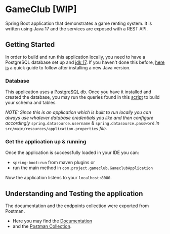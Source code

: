 # GameClub [WIP]
Spring Boot application that demonstrates a game renting system.
It is written using Java 17 and the services are exposed with a REST API.

## Getting Started
In order to build and run this application locally, you need to have a PostgreSQL database set up and [jdk 17](https://www.oracle.com/java/technologies/downloads).
If you haven't done this before, [here is](https://www.geeksforgeeks.org/how-to-set-java-path-in-windows-and-linux/) a quick guide to follow after installing a new Java version.

### Database 
This application uses a [PostgreSQL](https://www.enterprisedb.com/downloads/postgres-postgresql-downloads) db. Once you have it installed and created the database, you may run the queries found in this [script](https://github.com/dinos217/game-club/files/8305260/postgres-gameclub-init-script.txt) to build your schema and tables.

*ΝΟΤΕ: Since this is an application which is built to run locally you can always use whatever database credentials you like and then configure accordingly* `spring.datasource.username` & `spring.datasource.password` *in* `src/main/resources/application.properties` *file*.

### Get the application up & running 
Once the application is successfully loaded in your IDE you can:
- `spring-boot:run` from maven plugins or
- run the main method in `com.project.gameclub.GameclubApplication`

Now the application listens to your `localhost:8080`.

## Understanding and Testing the application
The documentation and the endpoints collection were exported from Postman. 
- Here you may find the [Documentation](https://documenter.getpostman.com/view/7555836/UVsEUoz9)
- and the [Postman Collection](https://github.com/dinos217/game-club/files/8200686/GameClub.Endpoints.postman_collection.zip).
